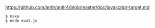 https://github.com/antlr/antlr4/blob/master/doc/javascript-target.md

```
$ make
$ node eval.js
```
